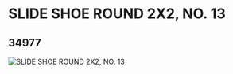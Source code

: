# SLIDE SHOE ROUND 2X2, NO. 13
## 34977
![SLIDE SHOE ROUND 2X2, NO. 13](https://lc-www-live-s.legocdn.com/media/bricks/5/2/6199828.jpg)